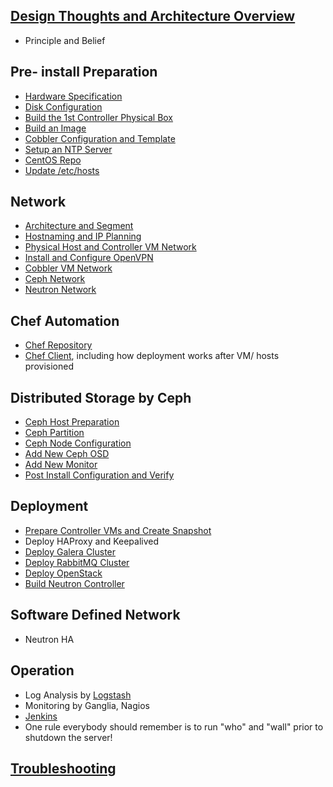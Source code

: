 ## [Design Thoughts and Architecture Overview](ArchitectureOverview.markdown)
  * Principle and Belief

## Pre- install Preparation
  * [Hardware Specification](HardwareSpec.markdown)
  * [Disk Configuration](DiskConfiguration.markdown)
  * [Build the 1st Controller Physical Box](BuildFirstBox.markdown)
  * [Build an Image](BuildAnImage.markdown)
  * [Cobbler Configuration and Template](BuildCobblerVM.markdown)
  * [Setup an NTP Server](CreateNTP.markdown)
  * [CentOS Repo](CreateCentosRepo.markdown)
  * [Update /etc/hosts](UpdateHosts.markdown)

## Network
  * [Architecture and Segment](NetworkConfiguration.markdown)
  * [Hostnaming and IP Planning](IPPlanning.markdown)
  * [Physical Host and Controller VM Network](BuildFirstBox.markdown)
  * [Install and Configure OpenVPN](InstallAndConfigureOpenvpn.markdown)
  * [Cobbler VM Network](BuildCobblerVM.markdown)
  * [Ceph Network](CephDistributedStorage.markdown)
  * [Neutron Network](BuildNeutron.markdown)

## Chef Automation
  * [Chef Repository](ChefRepo.markdown)
  * [Chef Client](ChefClient.markdown), including how deployment works after VM/ hosts provisioned

## Distributed Storage by Ceph
  * [Ceph Host Preparation](CephPrepare.markdown)
  * [Ceph Partition](CephPartition.markdown)
  * [Ceph Node Configuration](CephDistributedStorage.markdown)
  * [Add New Ceph OSD](CephAddOSD.markdown)
  * [Add New Monitor](CephAddMon.markdown)
  * [Post Install Configuration and Verify](CephPostConfiguration.markdown)

## Deployment
  * [Prepare Controller VMs and Create Snapshot](BuildControllerVM.markdown)
  * Deploy HAProxy and Keepalived
  * [Deploy Galera Cluster](DeployGalera.markdown)
  * [Deploy RabbitMQ Cluster](DeployRabbitMQCluster.markdown)
  * [Deploy OpenStack](DeployOpenStack.markdown)
  * [Build Neutron Controller](BuildNeutron.markdown)

## Software Defined Network
  * Neutron HA

## Operation
  * Log Analysis by [Logstash](BuildLogstash.markdown)
  * Monitoring by Ganglia, Nagios
  * [Jenkins](BuildJenkins.markdown)
  * One rule everybody should remember is to run "who" and "wall" prior to shutdown the server!

## [Troubleshooting](TroubleShooting.markdown)
